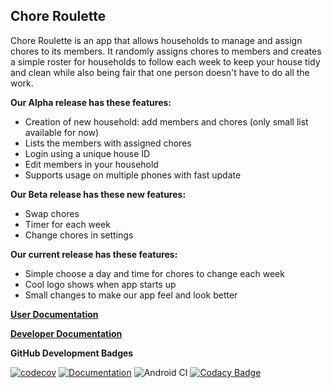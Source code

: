 ## **Chore Roulette**

Chore Roulette is an app that allows households to manage and assign chores to its members. It randomly assigns chores to members and creates a simple roster for households to follow each week to keep your house tidy and clean while also being fair that one person doesn't have to do all the work.

 **Our Alpha release has these features:**
* Creation of new household: add members and chores (only small list available for now)
* Lists the members with assigned chores
* Login using a unique house ID
* Edit members in your household
* Supports usage on multiple phones with fast update
 
**Our Beta release has these new features:**
* Swap chores
* Timer for each week
* Change chores in settings

**Our current release has these features:**
* Simple choose a day and time for chores to change each week
* Cool logo shows when app starts up
* Small changes to make our app feel and look better

[**User Documentation**](https://github.com/hookleon/ChoreRoulette/blob/master/User-documentation.pdf)

[**Developer Documentation**](https://github.com/hookleon/ChoreRoulette/blob/master/Chore%20Roulette%20Developer%20Documentation.pdf)

**GitHub Development Badges**

[![codecov](https://codecov.io/gh/hookleon/ChoreRoulette/branch/master/graph/badge.svg)](https://codecov.io/gh/hookleon/ChoreRoulette)
[![Documentation](https://codedocs.xyz/hookleon/ChoreRoulette.svg)](https://codedocs.xyz/hookleon/ChoreRoulette/)
![Android CI](https://github.com/hookleon/ChoreRoulette/workflows/Android%20CI/badge.svg?branch=Leon&event=push)
[![Codacy Badge](https://app.codacy.com/project/badge/Grade/20842fab889d4bd48d0d7c0cf8dba96e)](https://www.codacy.com/manual/hookleon/ChoreRoulette?utm_source=github.com&amp;utm_medium=referral&amp;utm_content=hookleon/ChoreRoulette&amp;utm_campaign=Badge_Grade)
